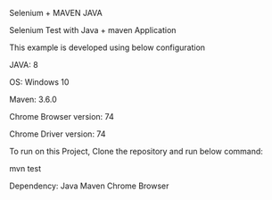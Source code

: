 Selenium + MAVEN JAVA

Selenium Test with Java + maven Application

This example is developed using below configuration

JAVA: 8 

OS: Windows 10

Maven: 3.6.0 

Chrome Browser version: 74 

Chrome Driver version: 74

To run on this Project, Clone the repository and run below command:

mvn test

Dependency:
Java 
Maven
Chrome Browser
